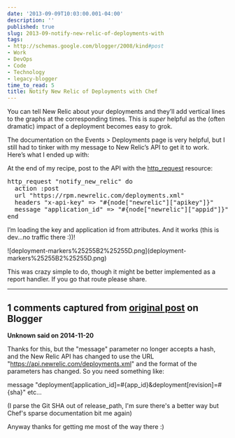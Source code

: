 ```yaml
---
date: '2013-09-09T10:03:00.001-04:00'
description: ''
published: true
slug: 2013-09-notify-new-relic-of-deployments-with
tags:
- http://schemas.google.com/blogger/2008/kind#post
- Work
- DevOps
- Code
- Technology
- legacy-blogger
time_to_read: 5
title: Notify New Relic of Deployments with Chef
---
```


<p>You can tell New Relic about your deployments and they’ll add vertical lines to the graphs at the corresponding times. This is <em>super </em>helpful as the (often dramatic) impact of a deployment becomes easy to grok.</p> <p>The documentation on the Events &gt; Deployments page is very helpful, but I still had to tinker with my message to New Relic’s API to get it to work. Here’s what I ended up with:</p> <p>At the end of my recipe, post to the API with the <a href="http://docs.opscode.com/resource_http_request.html">http_request</a> resource:</p><pre class="csharpcode">http_request <span class="str">"notify_new_relic"</span> do
  action :post
  url <span class="str">"https://rpm.newrelic.com/deployments.xml"</span>
  headers <span class="str">"x-api-key"</span> =&gt; <span class="str">"#{node["</span>newrelic<span class="str">"]["</span>apikey<span class="str">"]}"</span>
  message <span class="str">"application_id"</span> =&gt; <span class="str">"#{node["</span>newrelic<span class="str">"]["</span>appid<span class="str">"]}"</span>
end</pre>
<p>I’m loading the key and application id from attributes. And it works (this is dev…no traffic there :))!</p>
<p>![deployment-markers%25255B2%25255D.png](deployment-markers%25255B2%25255D.png)</p>
<p>This was crazy simple to do, though it might be better implemented as a report handler. If you go that route please share.</p>

---

## 1 comments captured from [original post](https://blog.wassupy.com/2013/09/notify-new-relic-of-deployments-with.html) on Blogger

**Unknown said on 2014-11-20**

Thanks for this, but the &quot;message&quot; parameter no longer accepts a hash, and the New Relic API has changed to use the URL &quot;https://api.newrelic.com/deployments.xml&quot; and the format of the parameters has changed. So you need something like:

message &quot;deployment[application_id]=#{app_id}&amp;deployment[revision]=#{sha}&quot; etc...

(I parse the Git SHA out of release_path, I'm sure there's a better way but Chef's sparse documentation bit me again)

Anyway thanks for getting me most of the way there :)

